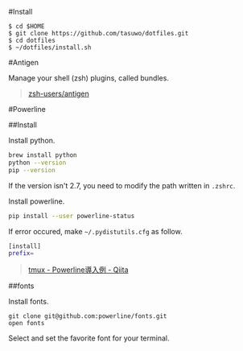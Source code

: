 #Install

```
$ cd $HOME
$ git clone https://github.com/tasuwo/dotfiles.git
$ cd dotfiles
$ ~/dotfiles/install.sh
```

#Antigen

Manage your shell (zsh) plugins, called bundles.

>[zsh-users/antigen](https://github.com/zsh-users/antigen)

#Powerline

##Install

Install python.

```bash
brew install python
python --version
pip --version
```

If the version isn't 2.7, you need to modify the path written in `.zshrc`.

Install powerline.

```bash
pip install --user powerline-status
```

If error occured, make `~/.pydistutils.cfg` as follow.

```bash
[install]
prefix=
```

>[tmux - Powerline導入例 - Qiita](http://qiita.com/tkhr/items/8cc17c02dea1803be9c6)

##fonts

Install fonts.

```
git clone git@github.com:powerline/fonts.git
open fonts
```

Select and set the favorite font for your terminal.
